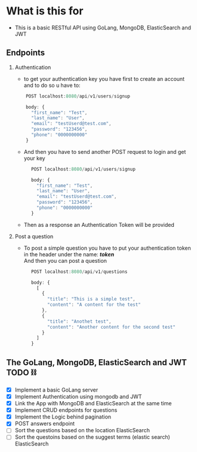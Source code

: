 # What is this for

* This is a basic RESTful API using GoLang, MongoDB, ElasticSearch and JWT

## Endpoints

1. Authentication
      * to get your authentication key you have first to create an account and to do so u have to:
      ``` javascript
          POST localhost:8080/api/v1/users/signup

          body: {
            "first_name": "Test",
            "last_name": "User",
            "email": "testUserd@test.com",
            "password": "123456",
            "phone": "0000000000"
          }
      ```
      * And then you have to send another POST request to login and get your key
      ``` javascript
            POST localhost:8080/api/v1/users/signup

            body: {
              "first_name": "Test",
              "last_name": "User",
              "email": "testUserd@test.com",
              "password": "123456",
              "phone": "0000000000"
            }
      ```
      * Then as a response an Authentication Token will be provided

2. Post a question

      * To post a simple question you have to put your authentication token in the header under the name: __*token*__ \
          And then you can post a question
      ``` javascript
            POST localhost:8080/api/v1/questions

            body: {
              [
                {
                  "title": "This is a simple test",
                  "content": "A content for the test"
                },
                {
                  "title": "Anothet test",
                  "content": "Another content for the second test"
                }
              ]
            }
      ```

## The GoLang, MongoDB, ElasticSearch and JWT TODO ⛓

- [x] Implement a basic GoLang server
- [x] Implement Authentication using mongodb and JWT
- [x] Link the App with MongoDB and ElasticSearch at the same time
- [x] Implement CRUD endpoints for questions
- [x] Implement the Logic behind pagination
- [x] POST answers endpoint
- [ ] Sort the questions based on the location ElasticSearch
- [ ] Sort the questoins based on the suggest terms (elastic search) ElasticSearch
